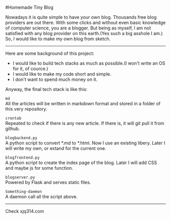 #Homemade Tiny Blog

Nowadays it is quite simple to have your own blog. Thousands free blog providers are out there. With some clicks and without even basic knowledge of computer science, you are a blogger. But being as myself, I am not satisfied with any blog provider on this earth.(Yes such a big asshole I am.) So, I would like to make my own blog from sketch.

------------------------------------------------------

Here are some background of this project:  

* I would like to build tech stacks as much as possible.(I won't write an OS for it, of cource.)
* I would like to make my code short and simple.
* I don't want to spend much money on it.

Anyway, the final tech stack is like this:  

`md`  
All the articles will be written in markdown format and stored in a folder of this very repository.

`crontab`  
Repeated to check if there is any new article. If there is, it will git pull it from github.

`blogbackend.py`  
A python script to convert *.md to *.html. Now I use an existing libery. Later I will write my own, or extand for the current one.

`blogfrontend.py`  
A python script to create the index page of the blog. Later I will add CSS and maybe js for some function.

`blogserver.py`  
Powered by Flask and serves static files.

`Something-daemon`  
A daemon call all the script above.

------------------------------------------------------------------

Check xjq314.com



